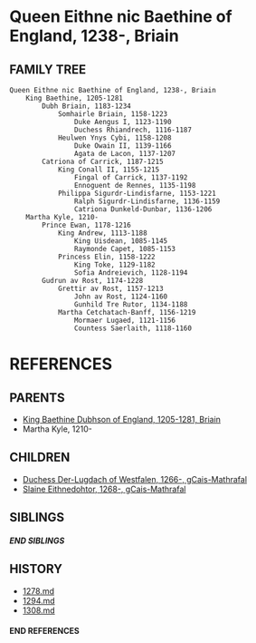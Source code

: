 # Queen Eithne nic Baethine of England, 1238-, Briain

## FAMILY TREE
```
Queen Eithne nic Baethine of England, 1238-, Briain
    King Baethine, 1205-1281
        Dubh Briain, 1183-1234
            Somhairle Briain, 1158-1223
                Duke Aengus I, 1123-1190
                Duchess Rhiandrech, 1116-1187
            Heulwen Ynys Cybi, 1158-1208
                Duke Owain II, 1139-1166
                Agata de Lacon, 1137-1207
        Catriona of Carrick, 1187-1215
            King Conall II, 1155-1215
                Fingal of Carrick, 1137-1192
                Ennoguent de Rennes, 1135-1198
            Philippa Sigurdr-Lindisfarne, 1153-1221
                Ralph Sigurdr-Lindisfarne, 1136-1159
                Catriona Dunkeld-Dunbar, 1136-1206
    Martha Kyle, 1210-
        Prince Ewan, 1178-1216
            King Andrew, 1113-1188
                King Uisdean, 1085-1145
                Raymonde Capet, 1085-1153
            Princess Elin, 1158-1222
                King Toke, 1129-1182
                Sofia Andreievich, 1128-1194
        Gudrun av Rost, 1174-1228
            Grettir av Rost, 1157-1213
                John av Rost, 1124-1160
                Gunhild Tre Rutor, 1134-1188
            Martha Cetchatach-Banff, 1156-1219
                Mormaer Lugaed, 1121-1156   
                Countess Saerlaith, 1118-1160
```


# REFERENCES

## PARENTS 
* [King Baethine Dubhson of England, 1205-1281, Briain](p/baethine_dubhson_1205.md)
* Martha Kyle, 1210-

## CHILDREN 
* [Duchess Der-Lugdach of Westfalen, 1266-, gCais-Mathrafal](p/der-lugdach_1266.md)
* [Slaine Eithnedohtor, 1268-, gCais-Mathrafal](p/slaine_eithnedohtor_1268.md)

## SIBLINGS

##### END SIBLINGS  
## HISTORY
* [1278.md](../h/1278.md)
* [1294.md](../h/1294.md)
* [1308.md](../h/1308.md)

#### END REFERENCES
